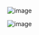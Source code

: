 ![image](https://github.com/lisatwyw/carnet/assets/38703113/d5efc695-2f7a-4b8d-86d4-507a03a2ff9f)

![image](https://github.com/lisatwyw/carnet/assets/38703113/7c2a2812-324b-4f28-a441-012011c62ab5)
